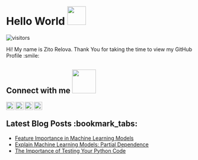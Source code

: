 
# Hello World <img src = "https://raw.githubusercontent.com/MartinHeinz/MartinHeinz/master/wave.gif" width = 50px>
![visitors](https://visitor-badge.glitch.me/badge?page_id=zitorelova.zitorelova)

<div size='20px'> Hi! My name is Zito Relova. Thank You for taking the time to view my GitHub Profile :smile: 
<h2> Connect with me <img src='https://raw.githubusercontent.com/ShahriarShafin/ShahriarShafin/main/Assets/handshake.gif' width="64px"> </h2>
<a href = 'https://www.linkedin.com/in/zrelova'> <img width = '22px' align= 'left' src="https://raw.githubusercontent.com/rahulbanerjee26/githubAboutMeGenerator/main/icons/linked-in-alt.svg"/></a> 
<a href = 'https://www.twitter.com/zitorelova'> <img width = '22px' align= 'left' src="https://raw.githubusercontent.com/rahulbanerjee26/githubAboutMeGenerator/main/icons/twitter.svg"/></a> 
<a href = 'https://zito-relova.medium.com/'> <img width = '22px' align= 'left' src="https://raw.githubusercontent.com/rahulbanerjee26/githubAboutMeGenerator/main/icons/medium.svg"/></a> 
<a href = 'https://www.github.com/zitorelova'> <img width = '22px' align= 'left' src="https://raw.githubusercontent.com/rahulbanerjee26/githubAboutMeGenerator/main/icons/github.svg"/></a> 

</div>
<br />

<h2>Latest Blog Posts :bookmark_tabs: </h2>

<!-- BLOG-POST-LIST:START -->
- [Feature Importance in Machine Learning Models](https://towardsdatascience.com/feature-importance-in-machine-learning-models-c4396c519eb9?source=rss-265ad0e54c86------2)
- [Explain Machine Learning Models: Partial Dependence](https://towardsdatascience.com/explain-machine-learning-models-partial-dependence-ce6b9923034f?source=rss-265ad0e54c86------2)
- [The Importance of Testing Your Python Code](https://towardsdatascience.com/the-importance-of-testing-your-python-code-9b1262d009dc?source=rss-265ad0e54c86------2)
<!-- BLOG-POST-LIST:END -->
